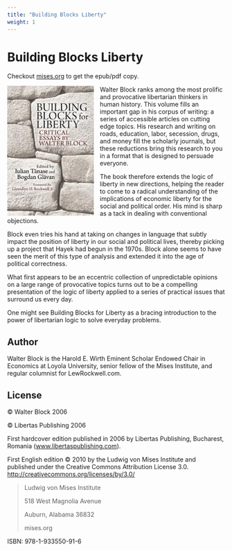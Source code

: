 ```yaml
---
title: "Building Blocks Liberty"
weight: 1
---
```


# Building Blocks Liberty

Checkout [mises.org](https://mises.org/library/building-blocks-liberty) to get the epub/pdf copy.

<style type="text/css">
.image-left {
    display: block;
    margin-left: auto;
    margin-right: auto;
    padding-right: 1em;
    float: left;
    width: 200px;
}
</style>

<img src="/images/cover-en.jpg" class="image-left" alt="Building Blocks Liberty"/>

Walter Block ranks among the most prolific and provocative libertarian thinkers in human history. This volume fills an important gap in his corpus of writing: a series of accessible articles on cutting edge topics. His research and writing on roads, education, labor, secession, drugs, and money fill the scholarly journals, but these reductions bring this research to you in a format that is designed to persuade everyone.

The book therefore extends the logic of liberty in new directions, helping the reader to come to a radical understanding of the implications of economic liberty for the social and political order. His mind is sharp as a tack in dealing with conventional objections.

Block even tries his hand at taking on changes in language that subtly impact the position of liberty in our social and political lives, thereby picking up a project that Hayek had begun in the 1970s. Block alone seems to have seen the merit of this type of analysis and extended it into the age of political correctness.

What first appears to be an eccentric collection of unpredictable opinions on a large range of provocative topics turns out to be a compelling presentation of the logic of liberty applied to a series of practical issues that surround us every day.

One might see Building Blocks for Liberty as a bracing introduction to the power of libertarian logic to solve everyday problems.

## Author

Walter Block is the Harold E. Wirth Eminent Scholar Endowed Chair in Economics at Loyola University, senior fellow of the Mises Institute, and regular columnist for LewRockwell.com.

## License

© Walter Block 2006

© Libertas Publishing 2006

First hardcover edition published in 2006 by Libertas Publishing, Bucharest, Romania (www.libertaspublishing.com).

First English edition © 2010 by the Ludwig von Mises Institute and published under the Creative Commons Attribution License 3.0. http://creativecommons.org/licenses/by/3.0/

> Ludwig von Mises Institute
>
> 518 West Magnolia Avenue
>
> Auburn, Alabama 36832
>
> mises.org

ISBN: 978-1-933550-91-6